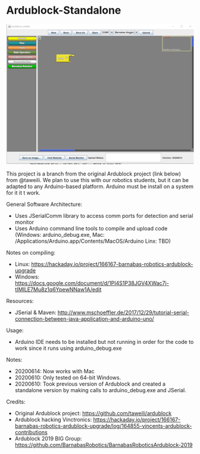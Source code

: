 # Ardublock-Standalone

![](./images/SharedScreenShot.jpg)

This project is a branch from the original Ardublock project (link below) from @taweili.  We plan to use this with our robotics students, but it can be adapted to any Arduino-based platform.  Arduino must be install on a system for it it t work.  

General Software Architecture:
- Uses JSerialComm library to access comm ports for detection and serial monitor
- Uses Arduino command line tools to compile and upload code (Windows: arduino_debug.exe, Mac: /Applications/Arduino.app/Contents/MacOS/Arduino Linx: TBD)

Notes on compiling:
- Linux: https://hackaday.io/project/166167-barnabas-robotics-ardublock-upgrade
- Windows: https://docs.google.com/document/d/1PI4S1P38JGV4XWac7j-tIMILE7Mu8z1q6YpewNNaw1A/edit

Resources:
- JSerial & Maven: http://www.mschoeffler.de/2017/12/29/tutorial-serial-connection-between-java-application-and-arduino-uno/

Usage:
- Arduino IDE needs to be installed but not running in order for the code to work since it runs using arduino_debug.exe

Notes:
- 20200614: Now works with Mac
- 20200610: Only tested on 64-bit Windows.
- 20200610: Took previous version of Ardublock and created a standalone version by making calls to arduino_debug.exe and JSerial.

Credits:
- Original Ardublock project: https://github.com/taweili/ardublock
- Ardublock hacking Vinctronics: https://hackaday.io/project/166167-barnabas-robotics-ardublock-upgrade/log/164855-vincents-ardublock-contributions
- Ardublock 2019 BIG Group: https://github.com/BarnabasRobotics/BarnabasRoboticsArdublock-2019

